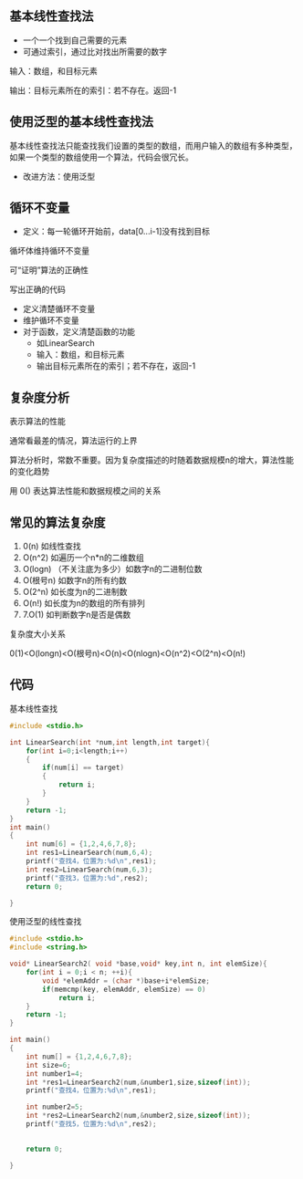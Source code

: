 ## 基本线性查找法

- 一个一个找到自己需要的元素
- 可通过索引，通过比对找出所需要的数字

输入：数组，和目标元素

输出：目标元素所在的索引：若不存在。返回-1

## 

## 使用泛型的基本线性查找法

基本线性查找法只能查找我们设置的类型的数组，而用户输入的数组有多种类型，如果一个类型的数组使用一个算法，代码会很冗长。

- 改进方法：使用泛型



##  循环不变量

- 定义：每一轮循环开始前，data[0...i-1]没有找到目标

循坏体维持循环不变量

可“证明”算法的正确性

写出正确的代码

- 定义清楚循环不变量
- 维护循环不变量
- 对于函数，定义清楚函数的功能
  - 如LinearSearch
  - 输入：数组，和目标元素
  - 输出目标元素所在的索引；若不存在，返回-1



## 复杂度分析

表示算法的性能

通常看最差的情况，算法运行的上界

算法分析时，常数不重要。因为复杂度描述的时随着数据规模n的增大，算法性能的变化趋势

 用 0() 表达算法性能和数据规模之间的关系



## 常见的算法复杂度

1. 0(n) 如线性查找
2. O(n^2) 如遍历一个n*n的二维数组
3. O(logn) （不关注底为多少）如数字n的二进制位数
4. O(根号n) 如数字n的所有约数
5. O(2^n) 如长度为n的二进制数
6. O(n!) 如长度为n的数组的所有排列
7. 7.O(1) 如判断数字n是否是偶数

复杂度大小关系

0(1)<O(longn)<O(根号n)<O(n)<O(nlogn)<O(n^2)<O(2^n)<O(n!)



## 代码

基本线性查找

```c
#include <stdio.h>

int LinearSearch(int *num,int length,int target){
    for(int i=0;i<length;i++)
    {
        if(num[i] == target)
        {
            return i;
        }
    }
    return -1;
}
int main()
{
    int num[6] = {1,2,4,6,7,8};
    int res1=LinearSearch(num,6,4);
    printf("查找4，位置为:%d\n",res1);
    int res2=LinearSearch(num,6,3);
    printf("查找3，位置为:%d",res2);
    return 0;

}

```



使用泛型的线性查找

```c
#include <stdio.h>
#include <string.h>

void* LinearSearch2( void *base,void* key,int n, int elemSize){
    for(int i = 0;i < n; ++i){
        void *elemAddr = (char *)base+i*elemSize;
        if(memcmp(key, elemAddr, elemSize) == 0)
            return i;
    }
    return -1;
}

int main()
{
    int num[] = {1,2,4,6,7,8};
    int size=6;
    int number1=4;
    int *res1=LinearSearch2(num,&number1,size,sizeof(int));
    printf("查找4，位置为:%d\n",res1);

    int number2=5;
    int *res2=LinearSearch2(num,&number2,size,sizeof(int));
    printf("查找5，位置为:%d\n",res2);

    
    return 0;

}
```

